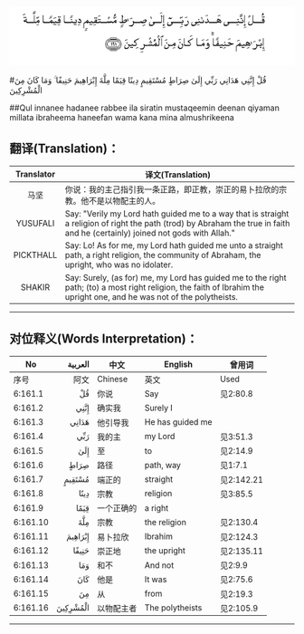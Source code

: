 ![006:161](images/006_161.gif)

#قُلْ إِنَّنِي هَدَانِي رَبِّي إِلَىٰ صِرَاطٍ مُسْتَقِيمٍ دِينًا قِيَمًا مِلَّةَ إِبْرَاهِيمَ حَنِيفًا ۚ وَمَا كَانَ مِنَ الْمُشْرِكِينَ

##Qul innanee hadanee rabbee ila siratin mustaqeemin deenan qiyaman millata ibraheema haneefan wama kana mina almushrikeena 

## 翻译(Translation)：

| Translator | 译文(Translation)                                            |
| :--------: | ------------------------------------------------------------ |
|    马坚    | 你说：我的主己指引我一条正路，即正教，崇正的易卜拉欣的宗教。他不是以物配主的人。 |
|  YUSUFALI  | Say: "Verily my Lord hath guided me to a way that is straight a religion of right the path (trod) by Abraham the true in faith and he (certainly) joined not gods with Allah." |
| PICKTHALL  | Say: Lo! As for me, my Lord hath guided me unto a straight path, a right religion, the community of Abraham, the upright, who was no idolater. |
|   SHAKIR   | Say: Surely, (as for) me, my Lord has guided me to the right path; (to) a most right religion, the faith of Ibrahim the upright one, and he was not of the polytheists. |

---

## 对位释义(Words Interpretation)：

| No   | العربية | 中文    | English | 曾用词 |
| ---- | ------: | ------- | ------- | ------ |
| 序号 |    阿文 | Chinese | 英文    | Used   |
| 6:161.1  | قُلْ       | 你说       | Say              | 见2:80.8   |
| 6:161.2  | إِنَّنِي     | 确实我     | Surely I         |            |
| 6:161.3  | هَدَانِي    | 他引导我   | He has guided me |            |
| 6:161.4  | رَبِّي      | 我的主     | my Lord          | 见3:51.3   |
| 6:161.5  | إِلَىٰ      | 至         | to               | 见2:14.9   |
| 6:161.6  | صِرَاطٍ     | 路径       | path, way        | 见1:7.1    |
| 6:161.7  | مُسْتَقِيمٍ   | 端正的     | straight         | 见2:142.21 |
| 6:161.8  | دِينًا     | 宗教       | religion         | 见3:85.5   |
| 6:161.9  | قِيَمًا     | 一个正确的 | a right          |            |
| 6:161.10 | مِلَّةَ      | 宗教       | the religion     | 见2:130.4  |
| 6:161.11 | إِبْرَاهِيمَ  | 易卜拉欣   | Ibrahim          | 见2:124.3  |
| 6:161.12 | حَنِيفًا    | 崇正地     | the upright      | 见2:135.11 |
| 6:161.13 | وَمَا      | 和不       | And not          | 见2:9.9    |
| 6:161.14 | كَانَ      | 他是       | It was           | 见2:75.6   |
| 6:161.15 | مِنَ       | 从         | from             | 见2:19.3 |
| 6:161.16 | الْمُشْرِكِينَ | 以物配主者 | The polytheists  | 见2:105.9  |

---